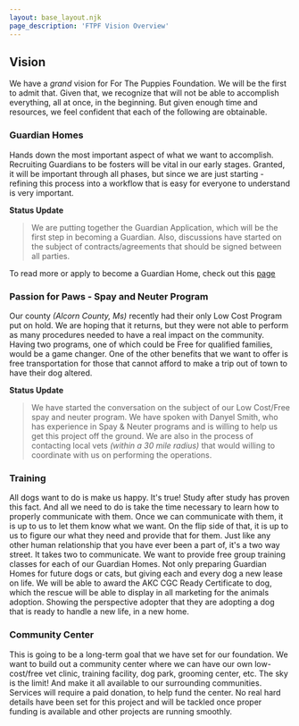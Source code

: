```yaml
---
layout: base_layout.njk
page_description: 'FTPF Vision Overview'
---
```


## Vision
We have a _grand_ vision for For The Puppies Foundation. We will be the first to admit that. Given that, we recognize that will not be able to accomplish everything, all at once, in the beginning. But given enough time and resources, we feel confident that each of the following are obtainable.

### Guardian Homes
Hands down the most important aspect of what we want to accomplish. Recruiting Guardians to be fosters will be vital in our early stages. Granted, it will be important through all phases, but since we are just starting - refining this process into a workflow that is easy for everyone to understand is very important.
 
 __Status Update__

> We are putting together the Guardian Application, which will be the first step in becoming a
Guardian. Also, discussions have started on the subject of contracts/agreements that should be signed between all parties.

To read more or apply to become a Guardian Home, check out this <a href="/guardian">page</a>

### Passion for Paws - Spay and Neuter Program
Our county _(Alcorn County, Ms)_ recently had their only Low Cost Program put on hold. We are hoping
that it returns, but they were not able to perform as many procedures needed to have a real impact on the community. Having two programs, one of which could be Free for qualified families, would be a game changer. One of the other benefits that we want to offer is free transportation for those that cannot afford to make a trip out of town to have their dog altered.


__Status Update__
> We have started the conversation on the subject of our Low Cost/Free spay and neuter program. We have spoken with Danyel Smith,  who has experience in Spay & Neuter programs and is willing to help us get this project off the ground. We are also in the process of contacting local vets _(within a 30 mile
radius)_ that would willing to coordinate with us on performing the operations.


### Training
All dogs want to do is make us happy. It's true! Study after study has proven this fact. And all we need to do is take the time necessary to learn how to properly communicate with them. Once we can communicate with them, it is up to us to let them know what we want. On the flip side of that, it is up to us to figure our what they need and provide that for them. Just like any other human relationship that you have ever been a part of, it's a two way street. It takes two to communicate.
We want to provide free group training classes for each of our Guardian Homes. Not only preparing Guardian Homes for future dogs or cats, but giving each and every dog a new lease on life. We will be able to award the AKC CGC Ready Certificate to dog, which the rescue will be able to display in all marketing for the animals adoption. Showing the perspective adopter that they are adopting a dog that is ready to handle a new life, in a new home.

### Community Center
This is going to be a long-term goal that we have set for our foundation.
We want to build out a community center where we can have our own low-cost/free vet clinic, training
facility, dog park, grooming center, etc. The sky is the limit! And make it all available to our surrounding communities. Services will require a paid donation, to help fund the center. No real hard details have been set for this project and will be tackled once proper funding is available and other projects are running smoothly.